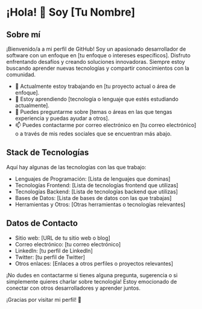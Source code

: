 # ¡Hola! 👋 Soy [Tu Nombre]

## Sobre mí
¡Bienvenido/a a mi perfil de GitHub! Soy un apasionado desarrollador de software con un enfoque en [tu enfoque o intereses específicos]. Disfruto enfrentando desafíos y creando soluciones innovadoras. Siempre estoy buscando aprender nuevas tecnologías y compartir conocimientos con la comunidad.

- 🔭 Actualmente estoy trabajando en [tu proyecto actual o área de enfoque].
- 🌱 Estoy aprendiendo [tecnología o lenguaje que estés estudiando actualmente].
- 💬 Puedes preguntarme sobre [temas o áreas en las que tengas experiencia y puedas ayudar a otros].
- 📫 Puedes contactarme por correo electrónico en [tu correo electrónico] o a través de mis redes sociales que se encuentran más abajo.

## Stack de Tecnologías
Aquí hay algunas de las tecnologías con las que trabajo:

- Lenguajes de Programación: [Lista de lenguajes que dominas]
- Tecnologías Frontend: [Lista de tecnologías frontend que utilizas]
- Tecnologías Backend: [Lista de tecnologías backend que utilizas]
- Bases de Datos: [Lista de bases de datos con las que trabajas]
- Herramientas y Otros: [Otras herramientas o tecnologías relevantes]

## Datos de Contacto
- Sitio web: [URL de tu sitio web o blog]
- Correo electrónico: [tu correo electrónico]
- LinkedIn: [tu perfil de LinkedIn]
- Twitter: [tu perfil de Twitter]
- Otros enlaces: [Enlaces a otros perfiles o proyectos relevantes]

¡No dudes en contactarme si tienes alguna pregunta, sugerencia o si simplemente quieres charlar sobre tecnología! Estoy emocionado de conectar con otros desarrolladores y aprender juntos.

¡Gracias por visitar mi perfil! 🚀
